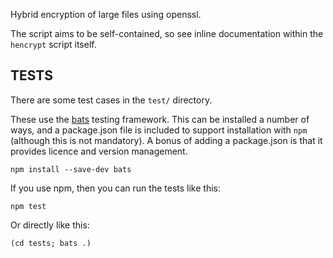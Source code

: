
Hybrid encryption of large files using openssl.

The script aims to be self-contained, so see inline documentation
within the `hencrypt` script itself.

## TESTS

There are some test cases in the `test/` directory.

These use the [bats](https://github.com/bats-core/bats-core) testing
framework. This can be installed a number of ways, and a package.json
file is included to support installation with `npm` (although this is
not mandatory). A bonus of adding a package.json is that it provides
licence and version management.

    npm install --save-dev bats
	
If you use npm, then you can run the tests like this:

    npm test
	
Or directly like this:

    (cd tests; bats .)
	

